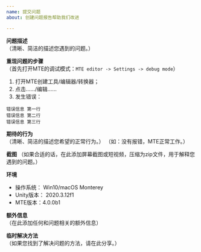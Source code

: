 ```yaml
---
name: 提交问题
about: 创建问题报告帮助我们改进

---
```


<!--
在提交问题之前，请
* 阅读文档
* 升级Unity和Mesh Terrain Editor到最新版，看是否解决了您的问题

专业版用户请注意：不要将Invoice Number公开发布。
-->

**问题描述**  
（清晰、简洁的描述您遇到的问题。）

**重现问题的步骤**  
（首先打开MTE的调试模式：`MTE editor -> Settings -> debug mode`）
1. 打开MTE创建工具/编辑器/转换器；
2. 点击……/编辑……
3. 发生错误：

```text
错误信息 第一行  
错误信息 第二行  
错误信息 第三行  
```

**期待的行为**  
（清晰、简洁的描述您希望的正常行为。）
（如：没有报错，MTE正常工作。）

**截图**
（如果合适的话，在此添加屏幕截图或短视频，压缩为zip文件，用于解释您遇到的问题。）

**环境**  
 - 操作系统： Win10/macOS Monterey
 - Unity版本： 2020.3.12f1
 - MTE版本：4.0.0b1

**额外信息**  
（在此添加任何和问题相关的额外信息）

**临时解决方法**  
（如果您找到了解决问题的方法，请在此分享。）
